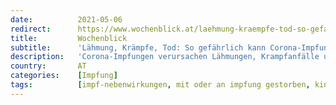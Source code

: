 ```yaml
---
date:          2021-05-06
redirect:      https://www.wochenblick.at/laehmung-kraempfe-tod-so-gefaehrlich-kann-corona-impfung-fuer-kinder-sein/
title:         Wochenblick
subtitle:      'Lähmung, Krämpfe, Tod: So gefährlich kann Corona-Impfung für Kinder sein'
description:   'Corona-Impfungen verursachen Lähmungen, Krampfanfälle und auch den Tod bei Babys - sogar über die Muttermilch!'
country:       AT
categories:    [Impfung]
tags:          [impf-nebenwirkungen, mit oder an impfung gestorben, kind]
---
```


